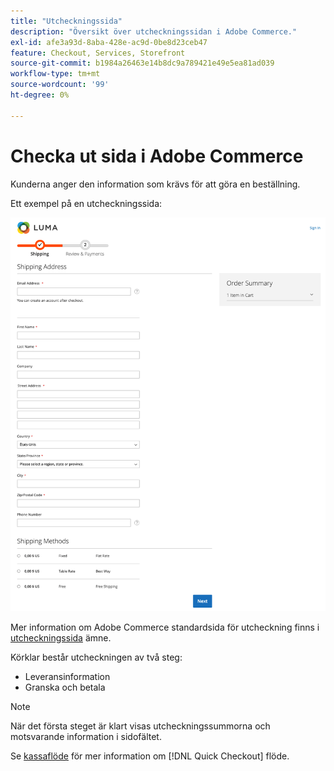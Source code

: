 ```yaml
---
title: "Utcheckningssida"
description: "Översikt över utcheckningssidan i Adobe Commerce."
exl-id: afe3a93d-8aba-428e-ac9d-0be8d23ceb47
feature: Checkout, Services, Storefront
source-git-commit: b1984a26463e14b8dc9a789421e49e5ea81ad039
workflow-type: tm+mt
source-wordcount: '99'
ht-degree: 0%

---
```


# Checka ut sida i Adobe Commerce

Kunderna anger den information som krävs för att göra en beställning.

Ett exempel på en utcheckningssida:

![Utcheckningssida](assets/checkout-page.png)

Mer information om Adobe Commerce standardsida för utcheckning finns i [utcheckningssida](https://docs.magento.com/user-guide/quick-tour/checkout-page.html) ämne.

Körklar består utcheckningen av två steg:

- Leveransinformation
- Granska och betala

>[!NOTE]
>
> När det första steget är klart visas utcheckningssummorna och motsvarande information i sidofältet.

Se [kassaflöde](../quick-checkout/checkout-flow.md) för mer information om [!DNL Quick Checkout] flöde.
